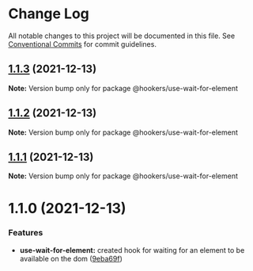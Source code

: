# Change Log

All notable changes to this project will be documented in this file.
See [Conventional Commits](https://conventionalcommits.org) for commit guidelines.

## [1.1.3](https://github.com/Tyson-Skiba/hooks/compare/@hookers/use-wait-for-element@1.1.2...@hookers/use-wait-for-element@1.1.3) (2021-12-13)

**Note:** Version bump only for package @hookers/use-wait-for-element





## [1.1.2](https://github.com/Tyson-Skiba/hooks/compare/@hookers/use-wait-for-element@1.1.1...@hookers/use-wait-for-element@1.1.2) (2021-12-13)

**Note:** Version bump only for package @hookers/use-wait-for-element





## [1.1.1](https://github.com/Tyson-Skiba/hooks/compare/@hookers/use-wait-for-element@1.1.0...@hookers/use-wait-for-element@1.1.1) (2021-12-13)

**Note:** Version bump only for package @hookers/use-wait-for-element





# 1.1.0 (2021-12-13)


### Features

* **use-wait-for-element:** created hook for waiting for an element to be available on the dom ([9eba69f](https://github.com/Tyson-Skiba/hooks/commit/9eba69ffe589f72441fa7b7b274fa17ad09e97ca))
